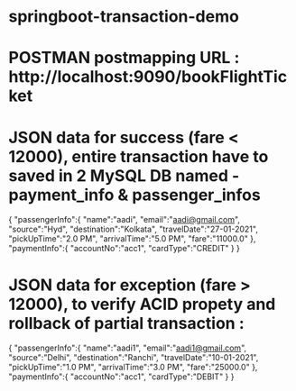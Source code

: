 # springboot-transaction-demo

# POSTMAN postmapping URL : http://localhost:9090/bookFlightTicket

# JSON data for success (fare < 12000), entire transaction have to saved in 2 MySQL DB named - payment_info & passenger_infos

{
  "passengerInfo":{
    "name":"aadi",
    "email":"aadi@gmail.com",
    "source":"Hyd",
    "destination":"Kolkata",
    "travelDate":"27-01-2021",
    "pickUpTime":"2.0 PM",
    "arrivalTime":"5.0 PM",
    "fare":"11000.0"
  },
  "paymentInfo":{
    "accountNo":"acc1",
    "cardType":"CREDIT"
  }
}

# JSON data for exception (fare > 12000), to verify ACID propety and rollback of partial transaction :

{
  "passengerInfo":{
    "name":"aadi1",
    "email":"aadi1@gmail.com",
    "source":"Delhi",
    "destination":"Ranchi",
    "travelDate":"10-01-2021",
    "pickUpTime":"1.0 PM",
    "arrivalTime":"3.0 PM",
    "fare":"25000.0"
  },
  "paymentInfo":{
    "accountNo":"acc1",
    "cardType":"DEBIT"
  }
}
